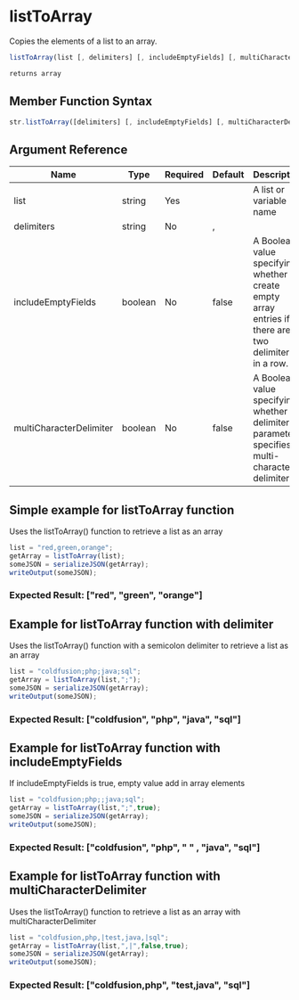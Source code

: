 # listToArray

 Copies the elements of a list to an array.

```javascript
listToArray(list [, delimiters] [, includeEmptyFields] [, multiCharacterDelimiter])
```

```javascript
returns array
```

## Member Function Syntax

```javascript
str.listToArray([delimiters] [, includeEmptyFields] [, multiCharacterDelimiter])
```

## Argument Reference

| Name | Type | Required | Default | Description |
| --- | --- | --- | --- | --- |
| list | string | Yes |  | A list or variable name |
| delimiters | string | No | , |  |
| includeEmptyFields | boolean | No | false | A Boolean value specifying whether to create empty array entries if there are two delimiters in a row. |
| multiCharacterDelimiter | boolean | No | false | A Boolean value specifying whether the delimiters parameter specifies a multi-character delimiter. |

## Simple example for listToArray function

Uses the listToArray() function to retrieve a list as an array

```javascript
list = "red,green,orange";
getArray = listToArray(list);
someJSON = serializeJSON(getArray);
writeOutput(someJSON);
```

### Expected Result: ["red", "green", "orange"]

## Example for listToArray function with delimiter

Uses the listToArray() function with a semicolon delimiter to retrieve a list as an array

```javascript
list = "coldfusion;php;java;sql";
getArray = listToArray(list,";");
someJSON = serializeJSON(getArray);
writeOutput(someJSON);
```

### Expected Result: ["coldfusion", "php", "java", "sql"]

## Example for listToArray function with includeEmptyFields

If includeEmptyFields is true, empty value add in array elements

```javascript
list = "coldfusion;php;;java;sql";
getArray = listToArray(list,";",true);
someJSON = serializeJSON(getArray);
writeOutput(someJSON);
```

### Expected Result: ["coldfusion", "php", " " , "java", "sql"]

## Example for listToArray function with multiCharacterDelimiter

Uses the listToArray() function to retrieve a list as an array with multiCharacterDelimiter

```javascript
list = "coldfusion,php,|test,java,|sql";
getArray = listToArray(list,",|",false,true);
someJSON = serializeJSON(getArray);
writeOutput(someJSON);
```

### Expected Result: ["coldfusion,php", "test,java", "sql"]
